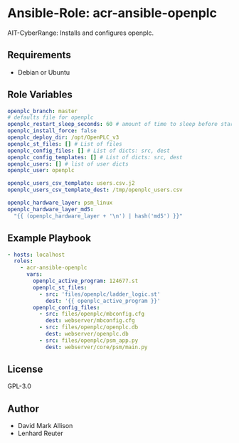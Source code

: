 # Ansible-Role: acr-ansible-openplc

AIT-CyberRange: Installs and configures openplc. 


## Requirements

- Debian or Ubuntu 

## Role Variables

```yaml
openplc_branch: master
# defaults file for openplc
openplc_restart_sleep_seconds: 60 # amount of time to sleep before starting the service when restarting
openplc_install_force: false
openplc_deploy_dir: /opt/OpenPLC_v3
openplc_st_files: [] # List of files
openplc_config_files: [] # List of dicts: src, dest
openplc_config_templates: [] # List of dicts: src, dest
openplc_users: [] # list of user dicts
openplc_user: openplc

openplc_users_csv_template: users.csv.j2
openplc_users_csv_template_dest: /tmp/openplc_users.csv

openplc_hardware_layer: psm_linux
openplc_hardware_layer_md5:
  "{{ (openplc_hardware_layer + '\n') | hash('md5') }}"
```

## Example Playbook

```yaml
- hosts: localhost
  roles:
    - acr-ansible-openplc
      vars:
        openplc_active_program: 124677.st
        openplc_st_files:
          - src: 'files/openplc/ladder_logic.st'
            dest: '{{ openplc_active_program }}'
        openplc_config_files:
          - src: files/openplc/mbconfig.cfg
            dest: webserver/mbconfig.cfg
          - src: files/openplc/openplc.db
            dest: webserver/openplc.db
          - src: files/openplc/psm_app.py
            dest: webserver/core/psm/main.py
```

## License

GPL-3.0

## Author
- David Mark Allison
- Lenhard Reuter